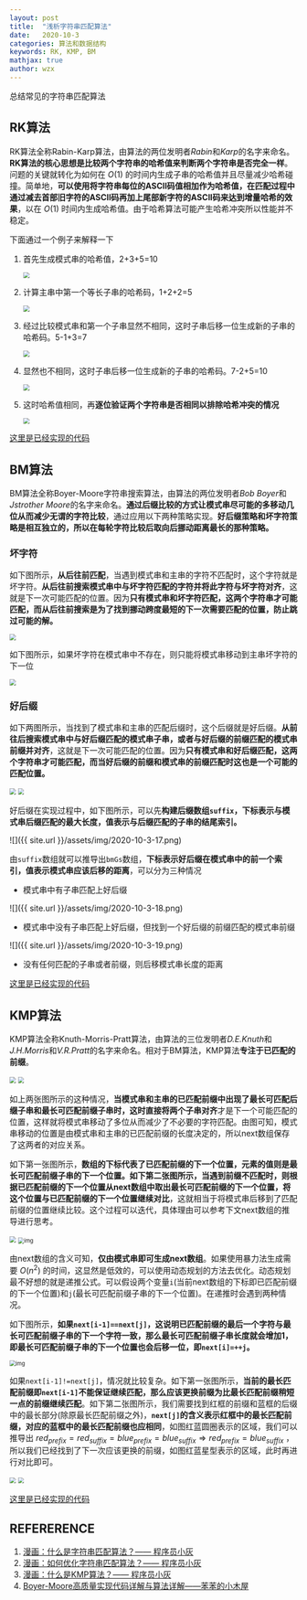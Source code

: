 ```yaml
---
layout: post
title:  "浅析字符串匹配算法"
date:   2020-10-3
categories: 算法和数据结构
keywords: RK, KMP, BM
mathjax: true
author: wzx
---
```


总结常见的字符串匹配算法




## RK算法

RK算法全称Rabin-Karp算法，由算法的两位发明者*Rabin*和*Karp*的名字来命名。**RK算法的核心思想是比较两个字符串的哈希值来判断两个字符串是否完全一样**。问题的关键就转化为如何在  $O(1)$  的时间内生成子串的哈希值并且尽量减少哈希碰撞。简单地，**可以使用将字符串每位的ASCII码值相加作为哈希值，在匹配过程中通过减去首部旧字符的ASCII码再加上尾部新字符的ASCII码来达到增量哈希的效果**，以在 $O(1)$ 时间内生成哈希值。由于哈希算法可能产生哈希冲突所以性能并不稳定。

下面通过一个例子来解释一下

1. 首先生成模式串的哈希值，2+3+5=10

   <img src="{{ site.url }}/assets/img/2020-10-3-1.png" style="zoom:67%;" />

2. 计算主串中第一个等长子串的哈希码，1+2+2=5

   <img src="{{ site.url }}/assets/img/2020-10-3-2.png" style="zoom:67%;" />

3. 经过比较模式串和第一个子串显然不相同，这时子串后移一位生成新的子串的哈希码。5-1+3=7

   <img src="{{ site.url }}/assets/img/2020-10-3-3.png" style="zoom:67%;" />

4. 显然也不相同，这时子串后移一位生成新的子串的哈希码。7-2+5=10

   <img src="{{ site.url }}/assets/img/2020-10-3-4.png" style="zoom:67%;" />

5. 这时哈希值相同，再**逐位验证两个字符串是否相同以排除哈希冲突的情况**

   <img src="{{ site.url }}/assets/img/2020-10-3-5.png" style="zoom:67%;" />

[这里是已经实现的代码](https://github.com/wzx140/LeetCode/blob/master/src/main/java/com/wzx/leetcode/No28ImplementStrStr.java#L12)

## BM算法

BM算法全称Boyer-Moore字符串搜索算法，由算法的两位发明者*Bob Boyer*和*Jstrother Moore*的名字来命名。**通过后缀比较的方式让模式串尽可能的多移动几位从而减少无谓的字符比较**，通过应用以下两种策略实现。**好后缀策略和坏字符策略是相互独立的，所以在每轮字符比较后取向后挪动距离最长的那种策略。**

### 坏字符

如下图所示，**从后往前匹配**，当遇到模式串和主串的字符不匹配时，这个字符就是坏字符。**从后往前搜索模式串中与坏字符匹配的字符并将此字符与坏字符对齐**，这就是下一次可能匹配的位置。因为**只有模式串和坏字符匹配，这两个字符串才可能匹配，而从后往前搜索是为了找到挪动跨度最短的下一次需要匹配的位置，防止跳过可能的解。**

<img src="{{ site.url }}/assets/img/2020-10-3-13.png" style="zoom:67%;" />

如下图所示，如果坏字符在模式串中不存在，则只能将模式串移动到主串坏字符的下一位

<img src="{{ site.url }}/assets/img/2020-10-3-14.png" style="zoom:67%;" />

### 好后缀

如下两图所示，当找到了模式串和主串的匹配后缀时，这个后缀就是好后缀。**从前往后搜索模式串中与好后缀匹配的模式串子串，或者与好后缀的前缀匹配的模式串前缀并对齐**，这就是下一次可能匹配的位置。因为**只有模式串和好后缀匹配，这两个字符串才可能匹配，而当好后缀的前缀和模式串的前缀匹配时这也是一个可能的匹配位置。**

<img src="{{ site.url }}/assets/img/2020-10-3-15.png" style="zoom:67%;" />

<img src="{{ site.url }}/assets/img/2020-10-3-16.png" style="zoom:67%;" />

好后缀在实现过程中，如下图所示，可以先**构建后缀数组`suffix`，下标表示与模式串后缀匹配的最大长度，值表示与后缀匹配的子串的结尾索引。**

![]({{ site.url }}/assets/img/2020-10-3-17.png)

由`suffix`数组就可以推导出`bmGs`数组，**下标表示好后缀在模式串中的前一个索引，值表示模式串应该后移的距离**，可以分为三种情况

- 模式串中有子串匹配上好后缀

![]({{ site.url }}/assets/img/2020-10-3-18.png)

- 模式串中没有子串匹配上好后缀，但找到一个好后缀的前缀匹配的模式串前缀

![]({{ site.url }}/assets/img/2020-10-3-19.png)

- 没有任何匹配的子串或者前缀，则后移模式串长度的距离



[这里是已经实现的代码](https://github.com/wzx140/LeetCode/blob/master/src/main/java/com/wzx/leetcode/No28ImplementStrStr.java#L54)

## KMP算法

KMP算法全称Knuth-Morris-Pratt算法，由算法的三位发明者*D.E.Knuth*和*J.H.Morris*和*V.R.Pratt*的名字来命名。相对于BM算法，KMP算法**专注于已匹配的前缀**。

<img src="{{ site.url }}/assets/img/2020-10-3-6.png" style="zoom:67%;" />

<img src="{{ site.url }}/assets/img/2020-10-3-7.png" style="zoom:67%;" />

如上两张图所示的这种情况，**当模式串和主串的已匹配前缀中出现了最长可匹配后缀子串和最长可匹配前缀子串时，这时直接将两个子串对齐**才是下一个可能匹配的位置，这样就将模式串移动了多位从而减少了不必要的字符匹配。由图可知，模式串移动的位置是由模式串和主串的已匹配前缀的长度决定的，所以next数组保存了这两者的对应关系。

如下第一张图所示，**数组的下标代表了已匹配前缀的下一个位置，元素的值则是最长可匹配前缀子串的下一个位置。**如下第二张图所示，当遇到前缀不匹配时，则**根据已匹配前缀的下一个位置从next数组中取出最长可匹配前缀的下一个位置，将这个位置与已匹配前缀的下一个位置继续对比**，这就相当于将模式串后移到了匹配前缀的位置继续比较。这个过程可以迭代，具体理由可以参考下文next数组的推导进行思考。

<img src="{{ site.url }}/assets/img/2020-10-3-8.png" style="zoom:67%;" />

<img src="{{ site.url }}/assets/img/2020-10-3-12.png" alt="img" style="zoom:67%;" />

由next数组的含义可知，**仅由模式串即可生成next数组**。如果使用暴力法生成需要 $O(n^2)$ 的时间，这显然是低效的，可以使用动态规划的方法去优化。动态规划最不好想的就是递推公式。可以假设两个变量`i`(当前next数组的下标即已匹配前缀的下一个位置)和`j`(最长可匹配前缀子串的下一个位置)。在递推时会遇到两种情况。

如下图所示，**如果`next[i-1]==next[j]`，这说明已匹配前缀的最后一个字符与最长可匹配前缀子串的下一个字符一致，那么最长可匹配前缀子串长度就会增加1，即最长可匹配前缀子串的下一个位置也会后移一位，即`next[i]=++j`。**

<img src="{{ site.url }}/assets/img/2020-10-3-11.png" alt="img" style="zoom:67%;" />

如果`next[i-1]!=next[j]`，情况就比较复杂。如下第一张图所示，**当前的最长匹配前缀即`next[i-1]`不能保证继续匹配，那么应该更换前缀为比最长匹配前缀稍短一点的前缀继续匹配**。如下第二张图所示，我们需要找到红框的前缀和蓝框的后缀中的最长部分(除原最长匹配前缀之外)，**`next[j]`的含义表示红框中的最长匹配前缀，对应的蓝框中的最长匹配前缀也应相同**，如图红蓝圆圈表示的区域，我们可以推导出 $red_{prefix}=red_{suffix}=blue_{prefix}=blue_{suffix}\Rightarrow red_{prefix}=blue_{suffix}$ ，所以我们已经找到了下一次应该更换的前缀，如图红蓝星型表示的区域，此时再进行对比即可。

<img src="{{ site.url }}/assets/img/2020-10-3-9.png" style="zoom:67%;" />

<img src="{{ site.url }}/assets/img/2020-10-3-10.png" style="zoom:67%;" />

[这里是已经实现的代码](https://github.com/wzx140/LeetCode/blob/master/src/main/java/com/wzx/leetcode/No28ImplementStrStr.java#L154)

## REFERERENCE

1. [漫画：什么是字符串匹配算法？—— 程序员小灰](https://mp.weixin.qq.com/s/67uf7pRxXh7Iwm7MMpqJoA)
2. [漫画：如何优化字符串匹配算法？—— 程序员小灰](https://mp.weixin.qq.com/s/67uf7pRxXh7Iwm7MMpqJoA)
3. [漫画：什么是KMP算法？—— 程序员小灰](https://mp.weixin.qq.com/s/3gYbmAAFh08BQmT-9quItQ)
4. [Boyer-Moore高质量实现代码详解与算法详解——苯苯的小木屋](https://www.cnblogs.com/xubenben/p/3359364.html)
